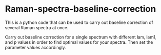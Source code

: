 # Raman-spectra-baseline-correction
This is a python code that can be used to carry out baseline correction of several Raman spectra at once. 

Carry out baseline correction for a single spectrum with different lam, lam1, and p values in order to find optimal values for your spectra. 
Then set the parameter values accordingly.

